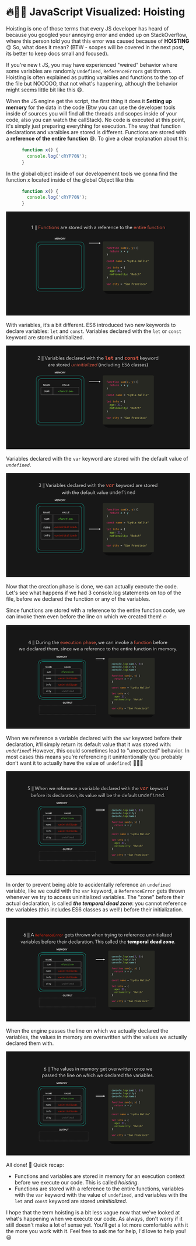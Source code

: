 # 🔥🕺🏼 JavaScript Visualized: Hoisting

Hoisting is one of those terms that every JS developer has heard of because you googled your annoying error and ended up on StackOverflow, where this person told you that this error was caused because of **HOISTING** 🙃 So, what does it mean? (BTW - scopes will be covered in the next post, its better to keep docs small and focused).

If you're new t JS, you may have experienced "weired" behavior where some variables are randomly `Undefined`, `ReferenceError`s get thrown. Hoisting is often explained as putting varaibles and functions to the top of the file but NOOOOO, that not what's happening, although the behavior might seems little bit like this 😄.

When the JS engine get the script, the first thing it does it **Setting up memory** for the data in the code (Btw you can use the developer tools inside of sources you will find all the threads and scopes inside of your code, also you can watch the callStack).
No code is executed at this point, it's simply just preparing everything for execution. The way that function declarations and varaibles are stored is different. Functions are stored with a **reference of the entire function** 😅.
To give a clear explanation about this:

```javascript
      function x() {
        console.log('cRYP70N');
      }
```

In the global object inside of our developement tools we gonna find the function x located inside of the global Object like this

```Javascript
      function x() {
        console.log('cRYP70N');
      }
```

![Functions Hoisting](./Images/gif7.gif)

With variables, it’s a bit different. ES6 introduced two new keywords to declare variables: `let` and `const`. Variables declared with the `let` or `const` keyword are stored uninitialized.

![Variables Hoisting](./Images/gif8.gif)

Variables declared with the `var` keyword are stored with the default value of _`undefined`_.

![Variables var Hoisting](Images/gif9.gif)

Now that the creation phase is done, we can actually execute the code. Let's see what happens if we had 3 console.log statements on top of the file, before we declared the function or any of the variables.

Since functions are stored with a reference to the entire function code, we can invoke them even before the line on which we created them! 🔥

![Execution Phase](./Images/gif16.gif)

When we reference a variable declared with the `var` keyword before their declaration, it’ll simply return its default value that it was stored with: _`undefined`_! However, this could sometimes lead to "unexpected" behavior. In most cases this means you’re referencing it unintentionally (you probably don’t want it to actually have the value of `undefined`) 😬💁‍♂️

![Undefined where comes from](./Images/gif17.gif)

In order to prevent being able to accidentally reference an `undefined` variable, like we could with the `var` keyword, a `ReferenceError` gets thrown whenever we try to access uninitialized variables. The "zone" before their actual declaration, is called **_the temporal dead zone_**: you cannot reference the variables (this includes ES6 classes as well!) before their initialization.

![Temporal Dead Zone](./Images/gif18.gif)

When the engine passes the line on which we actually declared the variables, the values in memory are overwritten with the values we actually declared them with.

![Memory explanation](Images/gif19.gif)

All done! 🎉 Quick recap:

* Functions and variables are stored in memory for an execution context before we execute our code. This is called _hoisting_.
* Functions are stored with a reference to the entire functions, variables with the `var` keyword with the value of `undefined`, and variables with the `let` and `const` keyword are stored _uninitialized_.

I hope that the term hoisting is a bit less vague now that we've looked at what's happening when we execute our code. As always, don't worry if it still doesn't make a lot of sense yet. You'll get a lot more comfortable with it the more you work with it. Feel free to ask me for help, I'd love to help you! 😃
